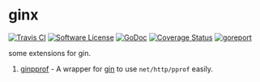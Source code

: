 # ginx

[![Travis CI](https://travis-ci.com/bingoohuang/ginx.svg?branch=master)](https://travis-ci.com/bingoohuang/ginx)
[![Software License](https://img.shields.io/badge/License-MIT-orange.svg?style=flat-square)](https://github.com/bingoohuang/ginx/blob/master/LICENSE.md)
[![GoDoc](https://img.shields.io/badge/godoc-reference-blue.svg?style=flat-square)](https://godoc.org/github.com/bingoohuang/ginx)
[![Coverage Status](http://codecov.io/github/bingoohuang/ginx/coverage.svg?branch=master)](http://codecov.io/github/bingoohuang/ginx?branch=master)
[![goreport](https://www.goreportcard.com/badge/github.com/bingoohuang/ginx)](https://www.goreportcard.com/report/github.com/bingoohuang/ginx)

some extensions for gin.

1. [ginpprof](pkg/ginpprof/README.md) - A wrapper for [gin](https://github.com/gin-gonic/gin) to use `net/http/pprof` easily. 
